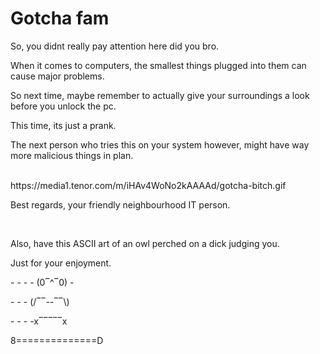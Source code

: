 <html>
<body>
<h1>Gotcha fam</h1>
<p>So, you didnt really pay attention here did you bro.</p>
<p>When it comes to computers, the smallest things plugged into them can cause major problems.</p>
<p>So next time, maybe remember to actually give your surroundings a look before you unlock the pc.</p>
<p>This time, its just a prank.</p>
<p>The next person who tries this on your system however, might have way more malicious things in plan.</p>
<br>
  <img>https://media1.tenor.com/m/iHAv4WoNo2kAAAAd/gotcha-bitch.gif</img>
<br>
<p>Best regards, your friendly neighbourhood IT person.</p>
<br>
<p>Also, have this ASCII art of an owl perched on a dick judging you.
<p>Just for your enjoyment.
<br>
<p>- - - - (0‾^‾0) -</p>
<p>- - - (/‾‾--‾‾\)</p>
<p>- - - -x‾‾‾‾‾x</p>
<p>8==============D</p>


</body>
</html>
